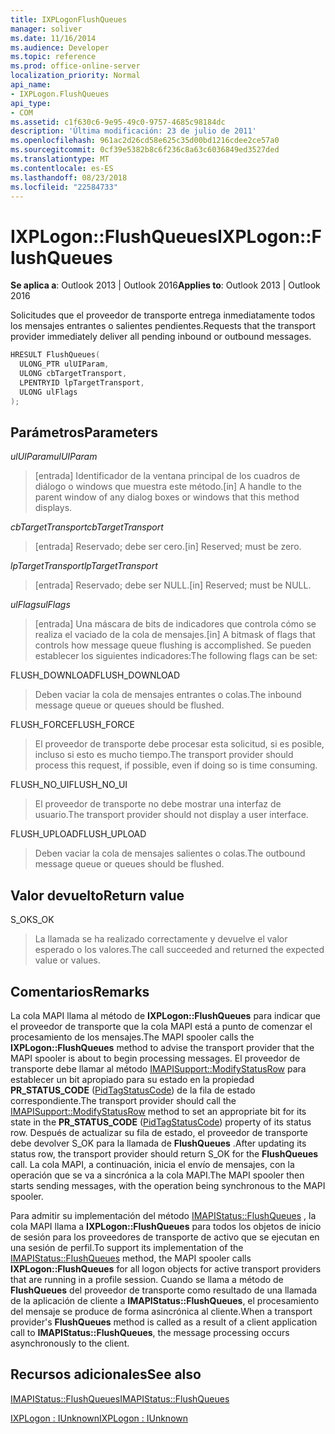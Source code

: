 ```yaml
---
title: IXPLogonFlushQueues
manager: soliver
ms.date: 11/16/2014
ms.audience: Developer
ms.topic: reference
ms.prod: office-online-server
localization_priority: Normal
api_name:
- IXPLogon.FlushQueues
api_type:
- COM
ms.assetid: c1f630c6-9e95-49c0-9757-4685c98184dc
description: 'Última modificación: 23 de julio de 2011'
ms.openlocfilehash: 961ac2d26cd58e625c35d00bd1216cdee2ce57a0
ms.sourcegitcommit: 0cf39e5382b8c6f236c8a63c6036849ed3527ded
ms.translationtype: MT
ms.contentlocale: es-ES
ms.lasthandoff: 08/23/2018
ms.locfileid: "22584733"
---
```

# <a name="ixplogonflushqueues"></a><span data-ttu-id="fcb1e-103">IXPLogon::FlushQueues</span><span class="sxs-lookup"><span data-stu-id="fcb1e-103">IXPLogon::FlushQueues</span></span>

  
  
<span data-ttu-id="fcb1e-104">**Se aplica a**: Outlook 2013 | Outlook 2016</span><span class="sxs-lookup"><span data-stu-id="fcb1e-104">**Applies to**: Outlook 2013 | Outlook 2016</span></span> 
  
<span data-ttu-id="fcb1e-105">Solicitudes que el proveedor de transporte entrega inmediatamente todos los mensajes entrantes o salientes pendientes.</span><span class="sxs-lookup"><span data-stu-id="fcb1e-105">Requests that the transport provider immediately deliver all pending inbound or outbound messages.</span></span>
  
```cpp
HRESULT FlushQueues(
  ULONG_PTR ulUIParam,
  ULONG cbTargetTransport,
  LPENTRYID lpTargetTransport,
  ULONG ulFlags
);
```

## <a name="parameters"></a><span data-ttu-id="fcb1e-106">Parámetros</span><span class="sxs-lookup"><span data-stu-id="fcb1e-106">Parameters</span></span>

 <span data-ttu-id="fcb1e-107">_ulUIParam_</span><span class="sxs-lookup"><span data-stu-id="fcb1e-107">_ulUIParam_</span></span>
  
> <span data-ttu-id="fcb1e-108">[entrada] Identificador de la ventana principal de los cuadros de diálogo o windows que muestra este método.</span><span class="sxs-lookup"><span data-stu-id="fcb1e-108">[in] A handle to the parent window of any dialog boxes or windows that this method displays.</span></span>
    
 <span data-ttu-id="fcb1e-109">_cbTargetTransport_</span><span class="sxs-lookup"><span data-stu-id="fcb1e-109">_cbTargetTransport_</span></span>
  
> <span data-ttu-id="fcb1e-110">[entrada] Reservado; debe ser cero.</span><span class="sxs-lookup"><span data-stu-id="fcb1e-110">[in] Reserved; must be zero.</span></span>
    
 <span data-ttu-id="fcb1e-111">_lpTargetTransport_</span><span class="sxs-lookup"><span data-stu-id="fcb1e-111">_lpTargetTransport_</span></span>
  
> <span data-ttu-id="fcb1e-112">[entrada] Reservado; debe ser NULL.</span><span class="sxs-lookup"><span data-stu-id="fcb1e-112">[in] Reserved; must be NULL.</span></span>
    
 <span data-ttu-id="fcb1e-113">_ulFlags_</span><span class="sxs-lookup"><span data-stu-id="fcb1e-113">_ulFlags_</span></span>
  
> <span data-ttu-id="fcb1e-114">[entrada] Una máscara de bits de indicadores que controla cómo se realiza el vaciado de la cola de mensajes.</span><span class="sxs-lookup"><span data-stu-id="fcb1e-114">[in] A bitmask of flags that controls how message queue flushing is accomplished.</span></span> <span data-ttu-id="fcb1e-115">Se pueden establecer los siguientes indicadores:</span><span class="sxs-lookup"><span data-stu-id="fcb1e-115">The following flags can be set:</span></span>
    
<span data-ttu-id="fcb1e-116">FLUSH_DOWNLOAD</span><span class="sxs-lookup"><span data-stu-id="fcb1e-116">FLUSH_DOWNLOAD</span></span> 
  
> <span data-ttu-id="fcb1e-117">Deben vaciar la cola de mensajes entrantes o colas.</span><span class="sxs-lookup"><span data-stu-id="fcb1e-117">The inbound message queue or queues should be flushed.</span></span>
    
<span data-ttu-id="fcb1e-118">FLUSH_FORCE</span><span class="sxs-lookup"><span data-stu-id="fcb1e-118">FLUSH_FORCE</span></span> 
  
> <span data-ttu-id="fcb1e-119">El proveedor de transporte debe procesar esta solicitud, si es posible, incluso si esto es mucho tiempo.</span><span class="sxs-lookup"><span data-stu-id="fcb1e-119">The transport provider should process this request, if possible, even if doing so is time consuming.</span></span> 
    
<span data-ttu-id="fcb1e-120">FLUSH_NO_UI</span><span class="sxs-lookup"><span data-stu-id="fcb1e-120">FLUSH_NO_UI</span></span> 
  
> <span data-ttu-id="fcb1e-121">El proveedor de transporte no debe mostrar una interfaz de usuario.</span><span class="sxs-lookup"><span data-stu-id="fcb1e-121">The transport provider should not display a user interface.</span></span>
    
<span data-ttu-id="fcb1e-122">FLUSH_UPLOAD</span><span class="sxs-lookup"><span data-stu-id="fcb1e-122">FLUSH_UPLOAD</span></span> 
  
> <span data-ttu-id="fcb1e-123">Deben vaciar la cola de mensajes salientes o colas.</span><span class="sxs-lookup"><span data-stu-id="fcb1e-123">The outbound message queue or queues should be flushed.</span></span>
    
## <a name="return-value"></a><span data-ttu-id="fcb1e-124">Valor devuelto</span><span class="sxs-lookup"><span data-stu-id="fcb1e-124">Return value</span></span>

<span data-ttu-id="fcb1e-125">S_OK</span><span class="sxs-lookup"><span data-stu-id="fcb1e-125">S_OK</span></span> 
  
> <span data-ttu-id="fcb1e-126">La llamada se ha realizado correctamente y devuelve el valor esperado o los valores.</span><span class="sxs-lookup"><span data-stu-id="fcb1e-126">The call succeeded and returned the expected value or values.</span></span>
    
## <a name="remarks"></a><span data-ttu-id="fcb1e-127">Comentarios</span><span class="sxs-lookup"><span data-stu-id="fcb1e-127">Remarks</span></span>

<span data-ttu-id="fcb1e-128">La cola MAPI llama al método de **IXPLogon::FlushQueues** para indicar que el proveedor de transporte que la cola MAPI está a punto de comenzar el procesamiento de los mensajes.</span><span class="sxs-lookup"><span data-stu-id="fcb1e-128">The MAPI spooler calls the **IXPLogon::FlushQueues** method to advise the transport provider that the MAPI spooler is about to begin processing messages.</span></span> <span data-ttu-id="fcb1e-129">El proveedor de transporte debe llamar al método [IMAPISupport::ModifyStatusRow](imapisupport-modifystatusrow.md) para establecer un bit apropiado para su estado en la propiedad **PR_STATUS_CODE** ([PidTagStatusCode](pidtagstatuscode-canonical-property.md)) de la fila de estado correspondiente.</span><span class="sxs-lookup"><span data-stu-id="fcb1e-129">The transport provider should call the [IMAPISupport::ModifyStatusRow](imapisupport-modifystatusrow.md) method to set an appropriate bit for its state in the **PR_STATUS_CODE** ([PidTagStatusCode](pidtagstatuscode-canonical-property.md)) property of its status row.</span></span> <span data-ttu-id="fcb1e-130">Después de actualizar su fila de estado, el proveedor de transporte debe devolver S_OK para la llamada de **FlushQueues** .</span><span class="sxs-lookup"><span data-stu-id="fcb1e-130">After updating its status row, the transport provider should return S_OK for the **FlushQueues** call.</span></span> <span data-ttu-id="fcb1e-131">La cola MAPI, a continuación, inicia el envío de mensajes, con la operación que se va a sincrónica a la cola MAPI.</span><span class="sxs-lookup"><span data-stu-id="fcb1e-131">The MAPI spooler then starts sending messages, with the operation being synchronous to the MAPI spooler.</span></span> 
  
<span data-ttu-id="fcb1e-132">Para admitir su implementación del método [IMAPIStatus::FlushQueues](imapistatus-flushqueues.md) , la cola MAPI llama a **IXPLogon::FlushQueues** para todos los objetos de inicio de sesión para los proveedores de transporte de activo que se ejecutan en una sesión de perfil.</span><span class="sxs-lookup"><span data-stu-id="fcb1e-132">To support its implementation of the [IMAPIStatus::FlushQueues](imapistatus-flushqueues.md) method, the MAPI spooler calls **IXPLogon::FlushQueues** for all logon objects for active transport providers that are running in a profile session.</span></span> <span data-ttu-id="fcb1e-133">Cuando se llama a método de **FlushQueues** del proveedor de transporte como resultado de una llamada de la aplicación de cliente a **IMAPIStatus::FlushQueues**, el procesamiento del mensaje se produce de forma asincrónica al cliente.</span><span class="sxs-lookup"><span data-stu-id="fcb1e-133">When a transport provider's **FlushQueues** method is called as a result of a client application call to **IMAPIStatus::FlushQueues**, the message processing occurs asynchronously to the client.</span></span>
  
## <a name="see-also"></a><span data-ttu-id="fcb1e-134">Recursos adicionales</span><span class="sxs-lookup"><span data-stu-id="fcb1e-134">See also</span></span>



[<span data-ttu-id="fcb1e-135">IMAPIStatus::FlushQueues</span><span class="sxs-lookup"><span data-stu-id="fcb1e-135">IMAPIStatus::FlushQueues</span></span>](imapistatus-flushqueues.md)
  
[<span data-ttu-id="fcb1e-136">IXPLogon : IUnknown</span><span class="sxs-lookup"><span data-stu-id="fcb1e-136">IXPLogon : IUnknown</span></span>](ixplogoniunknown.md)


